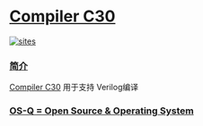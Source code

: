 ﻿# [Compiler C30](https://github.com/OS-Q/C30)

[![sites](http://182.61.61.133/link/resources/OSQ.png)](http://www.OS-Q.com)
### [简介](https://github.com/OS-Q/C30/wiki)

[Compiler C30](https://github.com/OS-Q/C30) 用于支持 Verilog编译

### [OS-Q = Open Source & Operating System ](http://www.OS-Q.com)
